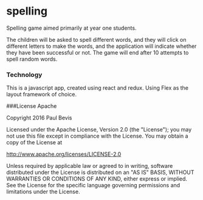 # spelling
Spelling game aimed primarily at year one students.
 
The children will be asked to spell different words, and they will click on different letters to make the words, 
and the application will indicate whether they have been successful or not.  The game will end after 10 attempts to spell random words.

### Technology
This is a javascript app, created using react and redux. Using Flex as the layout framework of choice.

###License Apache

Copyright 2016 Paul Bevis

 Licensed under the Apache License, Version 2.0 (the "License");
 you may not use this file except in compliance with the License.
 You may obtain a copy of the License at

 http://www.apache.org/licenses/LICENSE-2.0

 Unless required by applicable law or agreed to in writing, software
 distributed under the License is distributed on an "AS IS" BASIS,
 WITHOUT WARRANTIES OR CONDITIONS OF ANY KIND, either express or implied.
 See the License for the specific language governing permissions and
 limitations under the License.
 